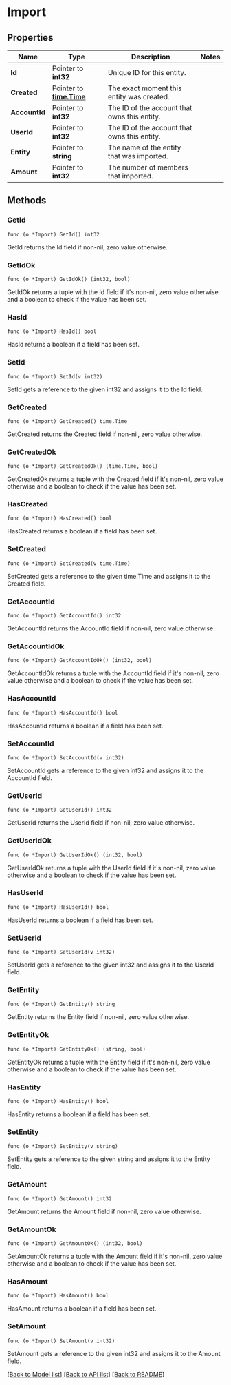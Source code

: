 # Import

## Properties

Name | Type | Description | Notes
------------ | ------------- | ------------- | -------------
**Id** | Pointer to **int32** | Unique ID for this entity. | 
**Created** | Pointer to [**time.Time**](time.Time.md) | The exact moment this entity was created. | 
**AccountId** | Pointer to **int32** | The ID of the account that owns this entity. | 
**UserId** | Pointer to **int32** | The ID of the account that owns this entity. | 
**Entity** | Pointer to **string** | The name of the entity that was imported. | 
**Amount** | Pointer to **int32** | The number of members that imported. | 

## Methods

### GetId

`func (o *Import) GetId() int32`

GetId returns the Id field if non-nil, zero value otherwise.

### GetIdOk

`func (o *Import) GetIdOk() (int32, bool)`

GetIdOk returns a tuple with the Id field if it's non-nil, zero value otherwise
and a boolean to check if the value has been set.

### HasId

`func (o *Import) HasId() bool`

HasId returns a boolean if a field has been set.

### SetId

`func (o *Import) SetId(v int32)`

SetId gets a reference to the given int32 and assigns it to the Id field.

### GetCreated

`func (o *Import) GetCreated() time.Time`

GetCreated returns the Created field if non-nil, zero value otherwise.

### GetCreatedOk

`func (o *Import) GetCreatedOk() (time.Time, bool)`

GetCreatedOk returns a tuple with the Created field if it's non-nil, zero value otherwise
and a boolean to check if the value has been set.

### HasCreated

`func (o *Import) HasCreated() bool`

HasCreated returns a boolean if a field has been set.

### SetCreated

`func (o *Import) SetCreated(v time.Time)`

SetCreated gets a reference to the given time.Time and assigns it to the Created field.

### GetAccountId

`func (o *Import) GetAccountId() int32`

GetAccountId returns the AccountId field if non-nil, zero value otherwise.

### GetAccountIdOk

`func (o *Import) GetAccountIdOk() (int32, bool)`

GetAccountIdOk returns a tuple with the AccountId field if it's non-nil, zero value otherwise
and a boolean to check if the value has been set.

### HasAccountId

`func (o *Import) HasAccountId() bool`

HasAccountId returns a boolean if a field has been set.

### SetAccountId

`func (o *Import) SetAccountId(v int32)`

SetAccountId gets a reference to the given int32 and assigns it to the AccountId field.

### GetUserId

`func (o *Import) GetUserId() int32`

GetUserId returns the UserId field if non-nil, zero value otherwise.

### GetUserIdOk

`func (o *Import) GetUserIdOk() (int32, bool)`

GetUserIdOk returns a tuple with the UserId field if it's non-nil, zero value otherwise
and a boolean to check if the value has been set.

### HasUserId

`func (o *Import) HasUserId() bool`

HasUserId returns a boolean if a field has been set.

### SetUserId

`func (o *Import) SetUserId(v int32)`

SetUserId gets a reference to the given int32 and assigns it to the UserId field.

### GetEntity

`func (o *Import) GetEntity() string`

GetEntity returns the Entity field if non-nil, zero value otherwise.

### GetEntityOk

`func (o *Import) GetEntityOk() (string, bool)`

GetEntityOk returns a tuple with the Entity field if it's non-nil, zero value otherwise
and a boolean to check if the value has been set.

### HasEntity

`func (o *Import) HasEntity() bool`

HasEntity returns a boolean if a field has been set.

### SetEntity

`func (o *Import) SetEntity(v string)`

SetEntity gets a reference to the given string and assigns it to the Entity field.

### GetAmount

`func (o *Import) GetAmount() int32`

GetAmount returns the Amount field if non-nil, zero value otherwise.

### GetAmountOk

`func (o *Import) GetAmountOk() (int32, bool)`

GetAmountOk returns a tuple with the Amount field if it's non-nil, zero value otherwise
and a boolean to check if the value has been set.

### HasAmount

`func (o *Import) HasAmount() bool`

HasAmount returns a boolean if a field has been set.

### SetAmount

`func (o *Import) SetAmount(v int32)`

SetAmount gets a reference to the given int32 and assigns it to the Amount field.


[[Back to Model list]](../README.md#documentation-for-models) [[Back to API list]](../README.md#documentation-for-api-endpoints) [[Back to README]](../README.md)


